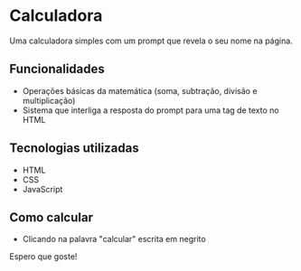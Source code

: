 # Calculadora

Uma calculadora simples com um prompt que revela o seu nome na página.

## Funcionalidades
- Operações básicas da matemática (soma, subtração, divisão e multiplicação)
- Sistema que interliga a resposta do prompt para uma tag de texto no HTML

## Tecnologias utilizadas
- HTML
- CSS
- JavaScript

## Como calcular
- Clicando na palavra "calcular" escrita em negrito

Espero que goste!
